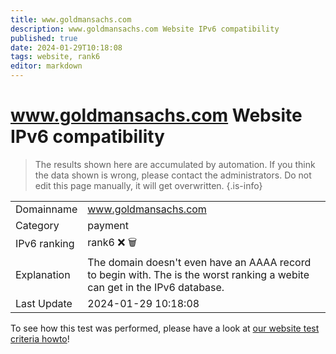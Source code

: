 ```yaml
---
title: www.goldmansachs.com
description: www.goldmansachs.com Website IPv6 compatibility
published: true
date: 2024-01-29T10:18:08
tags: website, rank6
editor: markdown
---
```


# www.goldmansachs.com Website IPv6 compatibility

> The results shown here are accumulated by automation. If you think the data shown is wrong, please contact the administrators. 
> Do not edit this page manually, it will get overwritten.
{.is-info}


|   |   |
| - | - |
| Domainname | www.goldmansachs.com
| Category | payment |
| IPv6 ranking | rank6 :x: :wastebasket: |
| Explanation | The domain doesn't even have an AAAA record to begin with. The is the worst ranking a webite can get in the IPv6 database. |
| Last Update | 2024-01-29 10:18:08 |

To see how this test was performed, please have a look at [our website test criteria howto](/howto/testcriteria/website)!

